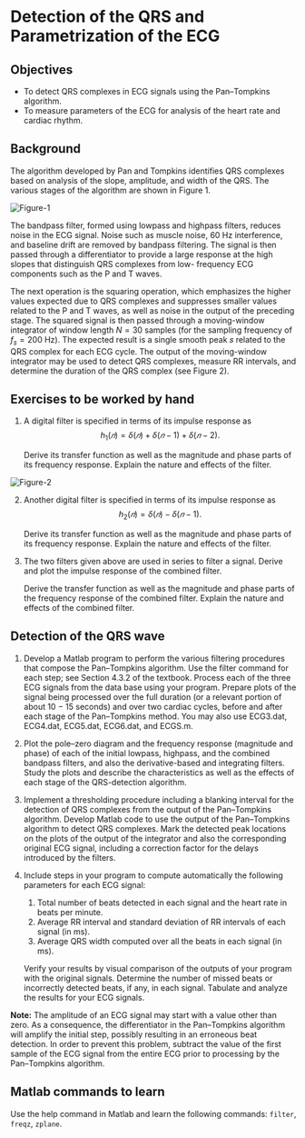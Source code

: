 # Detection of the QRS and Parametrization of the ECG

## Objectives

- To detect QRS complexes in ECG signals using the Pan–Tompkins algorithm.
- To measure parameters of the ECG for analysis of the heart rate and cardiac rhythm.

## Background

The algorithm developed by Pan and Tompkins identifies QRS complexes based on analysis of the slope, amplitude, and width of the QRS. The various stages of the algorithm are shown in Figure 1.

![Figure-1](Figure-1.png)

The bandpass filter, formed using lowpass and highpass filters, reduces noise in the ECG signal. Noise such as muscle noise, 60 Hz interference, and baseline drift are removed by bandpass filtering. The signal is then passed through a differentiator to provide a large response at the high slopes that distinguish QRS complexes from low- frequency ECG components such as the P and T waves.

The next operation is the squaring operation, which emphasizes the higher values expected due to QRS complexes and suppresses smaller values related to the P and T waves, as well as noise in the output of the preceding stage. The squared signal is then passed through a moving-window integrator of window length $N = 30$ samples (for the sampling frequency of $f_s = 200\ \text{Hz}$). The expected result is a single smooth peak 𝑠 related to the QRS complex for each ECG cycle. The output of the moving-window integrator may be used to detect QRS complexes, measure RR intervals, and determine the duration of the QRS complex (see Figure 2).

## Exercises to be worked by hand

1. A digital filter is specified in terms of its impulse response as $$h_1(𝑛) = \delta(𝑛) +\delta(𝑛 − 1) +\delta(𝑛 − 2).$$

   Derive its transfer function as well as the magnitude and phase parts of its frequency response. Explain the nature and effects of the filter.

![Figure-2](Figure-2.png)

2. Another digital filter is specified in terms of its impulse response as $$h_2(𝑛) = \delta(𝑛) − \delta(𝑛 − 1).$$

   Derive its transfer function as well as the magnitude and phase parts of its frequency response. Explain the nature and effects of the filter.

3. The two filters given above are used in series to filter a signal. Derive and plot the impulse response of the combined filter.

   Derive the transfer function as well as the magnitude and phase parts of the frequency response of the combined filter. Explain the nature and effects of the combined filter.

## Detection of the QRS wave

1. Develop a Matlab program to perform the various filtering procedures that compose the Pan–Tompkins algorithm. Use the filter command for each step; see Section 4.3.2 of the textbook. Process each of the three ECG signals from the data base using your program. Prepare plots of the signal being processed over the full duration (or a relevant portion of about 10 − 15 seconds) and over two cardiac cycles, before and after each stage of the Pan–Tompkins method. You may also use ECG3.dat, ECG4.dat, ECG5.dat, ECG6.dat, and ECGS.m.

2. Plot the pole–zero diagram and the frequency response (magnitude and phase) of each of the initial lowpass, highpass, and the combined bandpass filters, and also the derivative-based and integrating filters. Study the plots and describe the characteristics as well as the effects of each stage of the QRS-detection algorithm.

3. Implement a thresholding procedure including a blanking interval for the detection of QRS complexes from the output of the Pan–Tompkins algorithm. Develop Matlab code to use the output of the Pan–Tompkins algorithm to detect QRS complexes. Mark the detected peak locations on the plots of the output of the integrator and also the corresponding original ECG signal, including a correction factor for the delays introduced by the filters.

4. Include steps in your program to compute automatically the following parameters for each ECG signal:

   1. Total number of beats detected in each signal and the heart rate in beats per minute.
   2. Average RR interval and standard deviation of RR intervals of each signal (in ms).
   3. Average QRS width computed over all the beats in each signal (in ms).

   Verify your results by visual comparison of the outputs of your program with the original signals. Determine the number of missed beats or incorrectly detected beats, if any, in each signal. Tabulate and analyze the results for your ECG signals.

**Note:** The amplitude of an ECG signal may start with a value other than zero. As a consequence, the differentiator in the Pan–Tompkins algorithm will amplify the initial step, possibly resulting in an erroneous beat detection. In order to prevent this problem, subtract the value of the first sample of the ECG signal from the entire ECG prior to processing by the Pan–Tompkins algorithm.

## Matlab commands to learn

Use the help command in Matlab and learn the following commands: `filter`, `freqz`, `zplane`.
